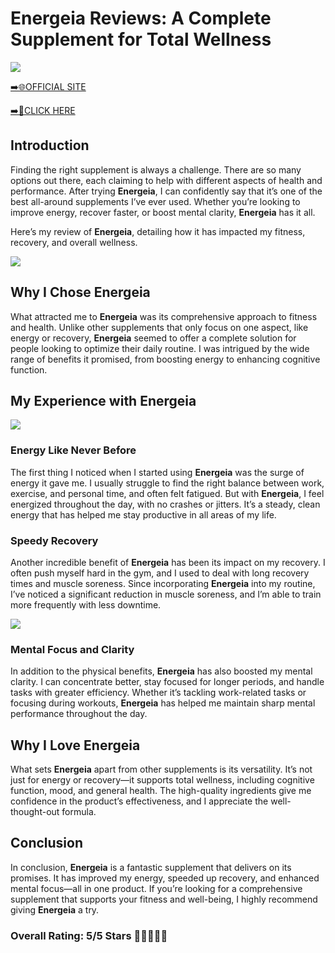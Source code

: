 # **Energeia Reviews**: A Complete Supplement for Total Wellness

[![](https://static.vecteezy.com/system/resources/thumbnails/019/896/014/small/buy-now-gradient-button-with-cart-symbol-buy-now-illustration-png.png)](https://edetoop.top/lander/sugarpreland-1/energeia.html) 

[➡️🌐OFFICIAL SITE](https://edetoop.top/lander/sugarpreland-1/energeia.html) 

[➡️🔗CLICK HERE](https://edetoop.top/lander/sugarpreland-1/energeia.html) 


## Introduction

Finding the right supplement is always a challenge. There are so many options out there, each claiming to help with different aspects of health and performance. After trying **Energeia**, I can confidently say that it’s one of the best all-around supplements I’ve ever used. Whether you’re looking to improve energy, recover faster, or boost mental clarity, **Energeia** has it all.

Here’s my review of **Energeia**, detailing how it has impacted my fitness, recovery, and overall wellness.

[![](https://wallpapers.com/images/hd/red-order-now-button-udg4jcj4arvn8b0n-2.png)](https://edetoop.top/lander/sugarpreland-1/energeia.html)  

## Why I Chose **Energeia**

What attracted me to **Energeia** was its comprehensive approach to fitness and health. Unlike other supplements that only focus on one aspect, like energy or recovery, **Energeia** seemed to offer a complete solution for people looking to optimize their daily routine. I was intrigued by the wide range of benefits it promised, from boosting energy to enhancing cognitive function.

## My Experience with **Energeia**

[![](https://static.vecteezy.com/system/resources/thumbnails/019/896/014/small/buy-now-gradient-button-with-cart-symbol-buy-now-illustration-png.png)](https://edetoop.top/lander/sugarpreland-1/energeia.html)

### Energy Like Never Before

The first thing I noticed when I started using **Energeia** was the surge of energy it gave me. I usually struggle to find the right balance between work, exercise, and personal time, and often felt fatigued. But with **Energeia**, I feel energized throughout the day, with no crashes or jitters. It’s a steady, clean energy that has helped me stay productive in all areas of my life.

### Speedy Recovery

Another incredible benefit of **Energeia** has been its impact on my recovery. I often push myself hard in the gym, and I used to deal with long recovery times and muscle soreness. Since incorporating **Energeia** into my routine, I’ve noticed a significant reduction in muscle soreness, and I’m able to train more frequently with less downtime.

[![](https://wallpapers.com/images/hd/red-order-now-button-udg4jcj4arvn8b0n-2.png)](https://edetoop.top/lander/sugarpreland-1/energeia.html)  

### Mental Focus and Clarity

In addition to the physical benefits, **Energeia** has also boosted my mental clarity. I can concentrate better, stay focused for longer periods, and handle tasks with greater efficiency. Whether it’s tackling work-related tasks or focusing during workouts, **Energeia** has helped me maintain sharp mental performance throughout the day.

## Why I Love **Energeia**

What sets **Energeia** apart from other supplements is its versatility. It’s not just for energy or recovery—it supports total wellness, including cognitive function, mood, and general health. The high-quality ingredients give me confidence in the product’s effectiveness, and I appreciate the well-thought-out formula.

## Conclusion

In conclusion, **Energeia** is a fantastic supplement that delivers on its promises. It has improved my energy, speeded up recovery, and enhanced mental focus—all in one product. If you’re looking for a comprehensive supplement that supports your fitness and well-being, I highly recommend giving **Energeia** a try.

### Overall Rating: 5/5 Stars 🌟🌟🌟🌟🌟
